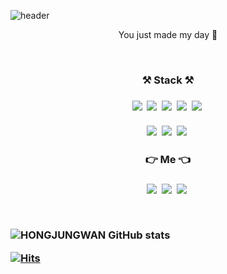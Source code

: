 
![header](https://capsule-render.vercel.app/api?type=wave&color=auto&height=300&section=header&text=HongJungWan&fontSize=90)

<p align="center"> You just made my day 🤠</p>
 
<br>

<h3 align="center">⚒ Stack ⚒<h3>
<p align="center">
    <img src="https://img.shields.io/badge/Java-007396?style=flat-square&logo=Java&logoColor=white"/></a>&nbsp 
    <img src="https://img.shields.io/badge/Linux-orange?style=flat-square&logo=Linux&logoColor=white"/></a>&nbsp 
    <img src="https://img.shields.io/badge/Mysql-red?style=flat-square&logo=Mysql&logoColor=white"/></a>&nbsp 
    <img src="https://img.shields.io/badge/Spring Boot-brightgreen?style=flat-square&logo=SpringBoot&logoColor=white"/></a>&nbsp 
    <img src="https://img.shields.io/badge/Amazon AWS-informational?style=flat-square&logo=Amazon AWS&logoColor=white"/></a>&nbsp <br> <br>
    <img src="https://img.shields.io/badge/Git-FFB13B?style=flat-square&logo=Git&logoColor=white"/></a>&nbsp 
    <img src="https://img.shields.io/badge/GitHub-black?style=flat-square&logo=GitHub&logoColor=white"/></a>&nbsp 
    <img src="https://img.shields.io/badge/Velog-20c997?style=flat-square&logo=Vimeo&logoColor=white"/></a>&nbsp 
</p>

<h3 align="center">👉  Me 👈 <h3>
<p align="center">
<a href="https://velog.io/@daydream"><img src="https://img.shields.io/badge/Tech Blog-007396?style=flat-square&logo=Velog&logoColor=white&link=https://velog.io/@daydream"/></a>&nbsp
<a href="https://www.instagram.com/hong_.98/"><img src="https://img.shields.io/badge/Instagram-blue?style=flat-square&logo=Instagram&logoColor=white&link=https://www.instagram.com/hong_.98/"/></a>&nbsp
<a href="mailto:"superman@test.com"><img src="https://img.shields.io/badge/Gmail-red?style=flat-square&logo=Gmail&logoColor=white&link="mailto:"superman@test.com"/></a>&nbsp

</p>

<br>


![HONGJUNGWAN GitHub stats](https://github-readme-stats.vercel.app/api?username=HongJungWan&&show_icons=true&theme=dracula)


[![Hits](https://hits.seeyoufarm.com/api/count/incr/badge.svg?url=https%3A%2F%2Fgithub.com%2FHONG-JUNG-WAN&count_bg=%233D8EC8&title_bg=%23555555&icon=github.svg&icon_color=%23E7E7E7&title=hits&edge_flat=false)](https://hits.seeyoufarm.com)
